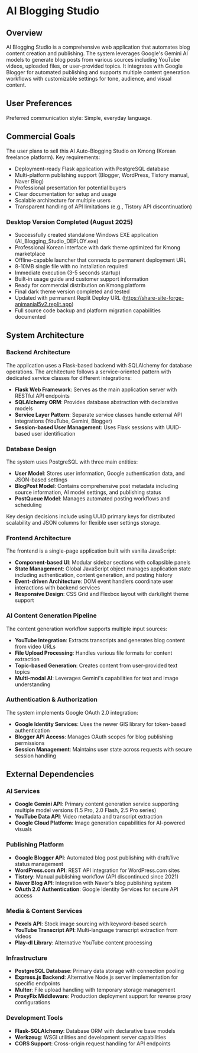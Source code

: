 # AI Blogging Studio

## Overview

AI Blogging Studio is a comprehensive web application that automates blog content creation and publishing. The system leverages Google's Gemini AI models to generate blog posts from various sources including YouTube videos, uploaded files, or user-provided topics. It integrates with Google Blogger for automated publishing and supports multiple content generation workflows with customizable settings for tone, audience, and visual content.

## User Preferences

Preferred communication style: Simple, everyday language.

## Commercial Goals

The user plans to sell this AI Auto-Blogging Studio on Kmong (Korean freelance platform). Key requirements:
- Deployment-ready Flask application with PostgreSQL database
- Multi-platform publishing support (Blogger, WordPress, Tistory manual, Naver Blog)
- Professional presentation for potential buyers
- Clear documentation for setup and usage
- Scalable architecture for multiple users
- Transparent handling of API limitations (e.g., Tistory API discontinuation)

### Desktop Version Completed (August 2025)
- Successfully created standalone Windows EXE application (AI_Blogging_Studio_DEPLOY.exe)
- Professional Korean interface with dark theme optimized for Kmong marketplace
- Offline-capable launcher that connects to permanent deployment URL
- 8-10MB single file with no installation required
- Immediate execution (3-5 seconds startup)
- Built-in usage guide and customer support information
- Ready for commercial distribution on Kmong platform
- Final dark theme version completed and tested
- Updated with permanent Replit Deploy URL (https://share-site-forge-animanial5v2.replit.app)
- Full source code backup and platform migration capabilities documented

## System Architecture

### Backend Architecture
The application uses a Flask-based backend with SQLAlchemy for database operations. The architecture follows a service-oriented pattern with dedicated service classes for different integrations:

- **Flask Web Framework**: Serves as the main application server with RESTful API endpoints
- **SQLAlchemy ORM**: Provides database abstraction with declarative models
- **Service Layer Pattern**: Separate service classes handle external API integrations (YouTube, Gemini, Blogger)
- **Session-based User Management**: Uses Flask sessions with UUID-based user identification

### Database Design
The system uses PostgreSQL with three main entities:

- **User Model**: Stores user information, Google authentication data, and JSON-based settings
- **BlogPost Model**: Contains comprehensive post metadata including source information, AI model settings, and publishing status
- **PostQueue Model**: Manages automated posting workflows and scheduling

Key design decisions include using UUID primary keys for distributed scalability and JSON columns for flexible user settings storage.

### Frontend Architecture
The frontend is a single-page application built with vanilla JavaScript:

- **Component-based UI**: Modular sidebar sections with collapsible panels
- **State Management**: Global JavaScript object manages application state including authentication, content generation, and posting history
- **Event-driven Architecture**: DOM event handlers coordinate user interactions with backend services
- **Responsive Design**: CSS Grid and Flexbox layout with dark/light theme support

### AI Content Generation Pipeline
The content generation workflow supports multiple input sources:

- **YouTube Integration**: Extracts transcripts and generates blog content from video URLs
- **File Upload Processing**: Handles various file formats for content extraction
- **Topic-based Generation**: Creates content from user-provided text topics
- **Multi-modal AI**: Leverages Gemini's capabilities for text and image understanding

### Authentication & Authorization
The system implements Google OAuth 2.0 integration:

- **Google Identity Services**: Uses the newer GIS library for token-based authentication
- **Blogger API Access**: Manages OAuth scopes for blog publishing permissions
- **Session Management**: Maintains user state across requests with secure session handling

## External Dependencies

### AI Services
- **Google Gemini API**: Primary content generation service supporting multiple model versions (1.5 Pro, 2.0 Flash, 2.5 Pro series)
- **YouTube Data API**: Video metadata and transcript extraction
- **Google Cloud Platform**: Image generation capabilities for AI-powered visuals

### Publishing Platform
- **Google Blogger API**: Automated blog post publishing with draft/live status management
- **WordPress.com API**: REST API integration for WordPress.com sites
- **Tistory**: Manual publishing workflow (API discontinued since 2021)
- **Naver Blog API**: Integration with Naver's blog publishing system
- **OAuth 2.0 Authentication**: Google Identity Services for secure API access

### Media & Content Services
- **Pexels API**: Stock image sourcing with keyword-based search
- **YouTube Transcript API**: Multi-language transcript extraction from videos
- **Play-dl Library**: Alternative YouTube content processing

### Infrastructure
- **PostgreSQL Database**: Primary data storage with connection pooling
- **Express.js Backend**: Alternative Node.js server implementation for specific endpoints
- **Multer**: File upload handling with temporary storage management
- **ProxyFix Middleware**: Production deployment support for reverse proxy configurations

### Development Tools
- **Flask-SQLAlchemy**: Database ORM with declarative base models
- **Werkzeug**: WSGI utilities and development server capabilities
- **CORS Support**: Cross-origin request handling for API endpoints